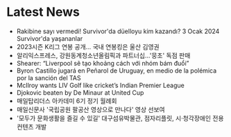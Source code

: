 # Latest News
-  Rakibine sayı vermedi! Survivor'da düelloyu kim kazandı? 3 Ocak 2024 Survivor'da yaşananlar
-  2023시즌 K리그 연봉 공개… 국내 연봉킹은 울산 김영권
-  알리익스프레스, 강원동계청소년올림픽과 파트너십…'뭉초' 독점 판매
-  Shearer: “Liverpool sẽ tạo khoảng cách với nhóm bám đuổi”
-  Byron Castillo jugará en Peñarol de Uruguay, en medio de la polémica por la sanción del TAS
-  McIlroy wants LIV Golf like cricket’s Indian Premier League
-  Djokovic beaten by De Minaur at United Cup
-  매일탑리더스 아카데미 6기 정기 월례회
-  매일신문사 '국립공원 팔공산 영상으로 만나다' 영상 선보여
-  '모두가 문화생활을 즐길 수 있길' 대구섬유박물관, 점자리플릿, 시·청각장애인 전용 컨텐츠 개발
